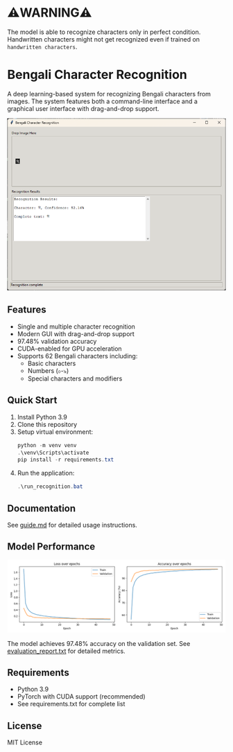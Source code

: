 # ⚠️WARNING⚠️
The model is able to recognize characters only in perfect condition. Handwritten characters might not get recognized even if trained on `handwritten characters`.

# Bengali Character Recognition

A deep learning-based system for recognizing Bengali characters from images. The system features both a command-line interface and a graphical user interface with drag-and-drop support.

![GUI Interface](images/gui_interface.png)

## Features

- Single and multiple character recognition
- Modern GUI with drag-and-drop support
- 97.48% validation accuracy
- CUDA-enabled for GPU acceleration
- Supports 62 Bengali characters including:
  - Basic characters
  - Numbers (০-৯)
  - Special characters and modifiers

## Quick Start

1. Install Python 3.9
2. Clone this repository
3. Setup virtual environment:
   ```powershell
   python -m venv venv
   .\venv\Scripts\activate
   pip install -r requirements.txt
   ```
4. Run the application:
   ```powershell
   .\run_recognition.bat
   ```

## Documentation

See [guide.md](guide.md) for detailed usage instructions.

## Model Performance

![Training History](images/training_history.png)

The model achieves 97.48% accuracy on the validation set. See [evaluation_report.txt](evaluation_report.txt) for detailed metrics.

## Requirements

- Python 3.9
- PyTorch with CUDA support (recommended)
- See requirements.txt for complete list

## License

MIT License
